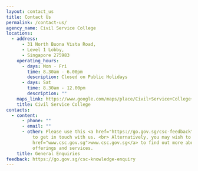 ```yaml
---
layout: contact_us
title: Contact Us
permalink: /contact-us/
agency_name: Civil Service College
locations:
  - address:
      - 31 North Buona Vista Road,
      - Level 1 Lobby,
      - Singapore 275983
    operating_hours:
      - days: Mon - Fri
        time: 8.30am - 6.00pm
        description: Closed on Public Holidays
      - days: Sat
        time: 8.30am - 12.00pm
        description: ""
    maps_link: https://www.google.com/maps/place/Civil+Service+College+Singapore/@1.3097836,103.7896772,17z/data=!3m1!4b1!4m6!3m5!1s0x31da1a69903e6b7d:0x49ea7230ea512a56!8m2!3d1.3097836!4d103.7918659!16s%2Fm%2F03wg2xg
    title: Civil Service College
contacts:
  - content:
      - phone: ""
      - email: ""
      - other: Please use this <a href="https://go.gov.sg/csc-feedback">Online Form</a>
          to get in touch with us. <br> Alternatively, you may wish to visit <a
          href="www.csc.gov.sg">www.csc.gov.sg</a> to find out more about CSC's
          offerings and services.
    title: General Enquiries
feedback: https://go.gov.sg/csc-knowledge-enquiry
---
```

